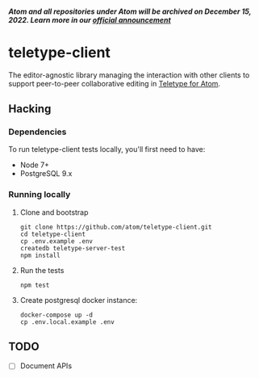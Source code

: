 ##### Atom and all repositories under Atom will be archived on December 15, 2022. Learn more in our [official announcement](https://github.blog/2022-06-08-sunsetting-atom/)
 # teletype-client

The editor-agnostic library managing the interaction with other clients to support peer-to-peer collaborative editing in [Teletype for Atom](https://github.com/atom/teletype).

## Hacking

### Dependencies

To run teletype-client tests locally, you'll first need to have:

- Node 7+
- PostgreSQL 9.x

### Running locally

1. Clone and bootstrap

    ```
    git clone https://github.com/atom/teletype-client.git
    cd teletype-client
    cp .env.example .env
    createdb teletype-server-test
    npm install
    ```

2. Run the tests

    ```
    npm test
    ```

3. Create postgresql docker instance:

    ```
    docker-compose up -d
    cp .env.local.example .env
    ```

## TODO

* [ ] Document APIs
